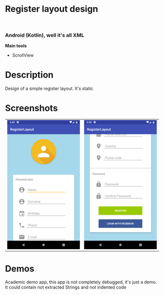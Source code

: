 
<h1>Register layout design</h1><br>
<h3>Android (Kotlin), well it's all XML</h3>
<b>Main tools</b>
<ul>
<li>ScrollView</li>
</ul>

<h1>Description</h1>
<p>Design of a simple register layout. It's static</p>

<h1>Screenshots</h1>

<table style='border:none'>
    <td><img src='device-2019-02-05-124030.png'/></td>
    <td><img src='device-2019-02-05-124056.png'/></td>
</table>


<h1>Demos</h1>
<p>Academic demo app, this app is not completely debugged, it's just a demo. It could contain not extracted Strings and not indented code</p>


